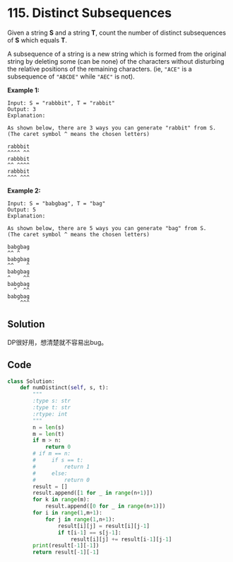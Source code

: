 # 115. Distinct Subsequences

Given a string **S** and a string **T**, count the number of distinct subsequences of **S** which equals **T**.

A subsequence of a string is a new string which is formed from the original string by deleting some (can be none) of the characters without disturbing the relative positions of the remaining characters. (ie, `"ACE"` is a subsequence of `"ABCDE"` while `"AEC"` is not).

**Example 1:**

```
Input: S = "rabbbit", T = "rabbit"
Output: 3
Explanation:

As shown below, there are 3 ways you can generate "rabbit" from S.
(The caret symbol ^ means the chosen letters)

rabbbit
^^^^ ^^
rabbbit
^^ ^^^^
rabbbit
^^^ ^^^
```

**Example 2:**

```
Input: S = "babgbag", T = "bag"
Output: 5
Explanation:

As shown below, there are 5 ways you can generate "bag" from S.
(The caret symbol ^ means the chosen letters)

babgbag
^^ ^
babgbag
^^    ^
babgbag
^    ^^
babgbag
  ^  ^^
babgbag
    ^^^
```



## Solution

DP很好用，想清楚就不容易出bug。



## Code

```python
class Solution:
    def numDistinct(self, s, t):
        """
        :type s: str
        :type t: str
        :rtype: int
        """
        n = len(s)
        m = len(t)
        if m > n:
            return 0
        # if m == n:
        #     if s == t:
        #         return 1
        #     else:
        #         return 0
        result = []
        result.append([1 for _ in range(n+1)])
        for k in range(m):
            result.append([0 for _ in range(n+1)])
        for i in range(1,m+1):
            for j in range(1,n+1):
                result[i][j] = result[i][j-1]
                if t[i-1] == s[j-1]:
                    result[i][j] += result[i-1][j-1]
        print(result[-1][-1])
        return result[-1][-1]
```

